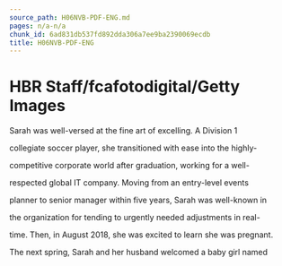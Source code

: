 ```yaml
---
source_path: H06NVB-PDF-ENG.md
pages: n/a-n/a
chunk_id: 6ad831db537fd892dda306a7ee9ba2390069ecdb
title: H06NVB-PDF-ENG
---
```

# HBR Staff/fcafotodigital/Getty Images

Sarah was well-versed at the fine art of excelling. A Division 1

collegiate soccer player, she transitioned with ease into the highly-

competitive corporate world after graduation, working for a well-

respected global IT company. Moving from an entry-level events

planner to senior manager within five years, Sarah was well-known in

the organization for tending to urgently needed adjustments in real-

time. Then, in August 2018, she was excited to learn she was pregnant.

The next spring, Sarah and her husband welcomed a baby girl named
